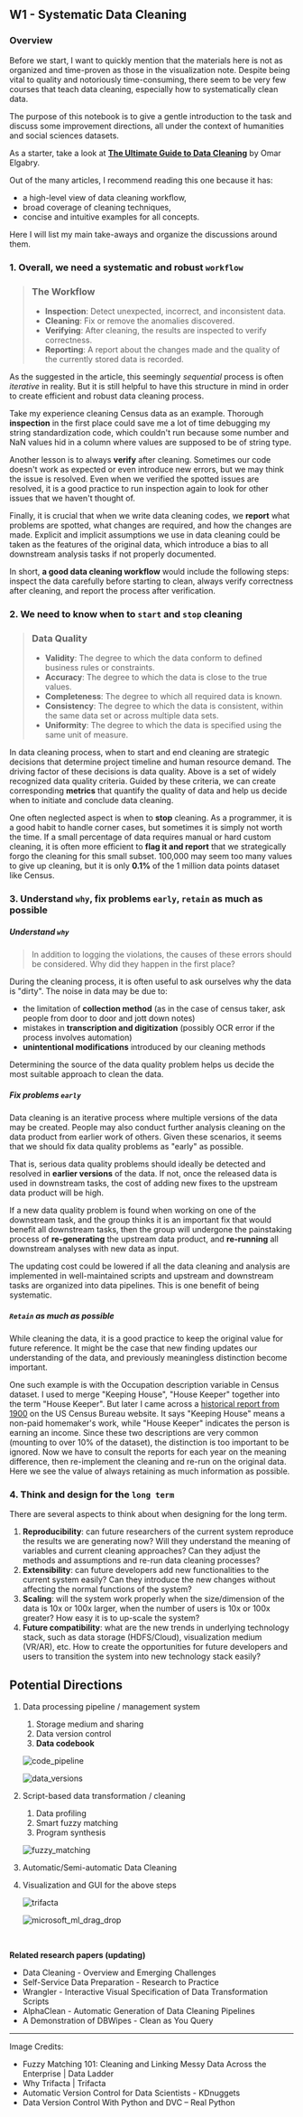 ## W1 - Systematic Data Cleaning

### Overview

Before we start, I want to quickly mention that the materials here is not as organized and time-proven as those in the visualization note. Despite being vital to quality and notoriously time-consuming, there seem to be very few courses that teach data cleaning, especially how to systematically clean data. 

The purpose of this notebook is to give a gentle introduction to the task and discuss some improvement directions, all under the context of humanities and social sciences datasets.

As a starter, take a look at [**The Ultimate Guide to Data Cleaning**](https://towardsdatascience.com/the-ultimate-guide-to-data-cleaning-3969843991d4) by Omar Elgabry. 

Out of the many articles, I recommend reading this one because it has:

- a high-level view of data cleaning workflow, 
- broad coverage of cleaning techniques, 
- concise and intuitive examples for all concepts.

Here I will list my main take-aways and organize the discussions around them.

### 1. Overall, we need a systematic and robust `workflow`

> ### The Workflow
> 
> * **Inspection**: Detect unexpected, incorrect, and inconsistent data.
> * **Cleaning**: Fix or remove the anomalies discovered.
> * **Verifying**: After cleaning, the results are inspected to verify correctness.
> * **Reporting**: A report about the changes made and the quality of the currently stored data is recorded.

As the suggested in the article, this seemingly *sequential* process is often *iterative* in reality. But it is still helpful to have this structure in mind in order to create efficient and robust data cleaning process. 

Take my experience cleaning Census data as an example. Thorough **inspection** in the first place could save me a lot of time debugging my string standardization code, which couldn't run because some number and NaN values hid in a column where values are supposed to be of string type.

Another lesson is to always **verify** after cleaning. Sometimes our code doesn't work as expected or even introduce new errors, but we may think the issue is resolved. Even when we verified the spotted issues are resolved, it is a good practice to run inspection again to look for other issues that we haven't thought of.

Finally, it is crucial that when we write data cleaning codes, we **report** what problems are spotted, what changes are required, and how the changes are made. Explicit and implicit assumptions we use in data cleaning could be taken as the features of the original data, which introduce a bias to all downstream analysis tasks if not properly documented.  

In short, **a good data cleaning workflow** would include the following steps: inspect the data carefully before starting to clean, always verify correctness after cleaning, and report the process after verification. 

### 2. We need to know when to `start` and `stop` cleaning

> ### Data Quality
> 
> * **Validity**: The degree to which the data conform to defined business rules or constraints.
> * **Accuracy**: The degree to which the data is close to the true values.
> * **Completeness**: The degree to which all required data is known.
> * **Consistency**: The degree to which the data is consistent, within the same data set or across multiple data sets.
> * **Uniformity**: The degree to which the data is specified using the same unit of measure.

In data cleaning process, when to start and end cleaning are strategic decisions that determine project timeline and human resource demand. The driving factor of these decisions is data quality. Above is a set of widely recognized data quality criteria. Guided by these criteria, we can create corresponding **metrics** that quantify the quality of data and help us decide when to initiate and conclude data cleaning. 

One often neglected aspect is when to **stop** cleaning. As a programmer, it is a good habit to handle corner cases, but sometimes it is simply not worth the time. If a small percentage of data requires manual or hard custom cleaning, it is often more efficient to **flag it and report** that we strategically forgo the cleaning for this small subset. 100,000 may seem too many values to give up cleaning, but it is only **0.1%** of the 1 million data points dataset like Census.

### 3. Understand `why`, fix problems `early`, `retain` as much as possible

##### Understand `why`

> In addition to logging the violations, the causes of these errors should be considered. Why did they happen in the first place?

During the cleaning process, it is often useful to ask ourselves why the data is "dirty". The noise in data may be due to:

* the limitation of **collection method** (as in the case of census taker, ask people from door to door and jott down notes)
* mistakes in **transcription and digitization** (possibly OCR error if the process involves automation)
* **unintentional modifications** introduced by our cleaning methods

Determining the source of the data quality problem helps us decide the most suitable approach to clean the data.

##### Fix problems `early`

Data cleaning is an iterative process where multiple versions of the data may be created. People may also conduct further analysis cleaning on the data product from earlier work of others. Given these scenarios, it seems that we should fix data quality problems as "early" as possible. 

That is, serious data quality problems should ideally be detected and resolved in **earlier versions** of the data. If not, once the released data is used in downstream tasks, the cost of adding new fixes to the upstream data product will be high.

If a new data quality problem is found when working on one of the downstream task, and the group thinks it is an important fix that would benefit all downstream tasks, then the group will undergone the painstaking process of **re-generating** the upstream data product, and **re-running** all downstream analyses with new data as input. 

The updating cost could be lowered if all the data cleaning and analysis are implemented in well-maintained scripts and upstream and downstream tasks are organized into data pipelines. This is one benefit of being systematic.

##### `Retain` as much as possible

While cleaning the data, it is a good practice to keep the original value for future reference. It might be the case that new finding updates our understanding of the data, and previously meaningless distinction become important. 

One such example is with the Occupation description variable in Census dataset. I used to merge "Keeping House", "House Keeper" together into the term "House Keeper". But later I came across a [historical report from 1900](https://www2.census.gov/library/publications/decennial/1900/occupations/occupations-part-5.pdf) on the US Census Bureau website. It says "Keeping House" means a non-paid homemaker's work, while "House Keeper" indicates the person is earning an income. Since these two descriptions are very common (mounting to over 10% of the dataset), the distinction is too important to be ignored. Now we have to consult the reports for each year on the meaning difference, then re-implement the cleaning and re-run on the original data. Here we see the value of always retaining as much information as possible.

### 4. Think and design for the `long term`

There are several aspects to think about when designing for the long term.

1. **Reproducibility**: can future researchers of the current system reproduce the results we are generating now? Will they understand the meaning of variables and current cleaning approaches? Can they adjust the methods and assumptions and re-run data cleaning processes?
2. **Extensibility**: can future developers add new functionalities to the current system easily? Can they introduce the new changes without affecting the normal functions of the system?
3. **Scaling**: will the system work properly when the size/dimension of the data is 10x or 100x larger, when the number of users is 10x or 100x greater? How easy it is to up-scale the system?
4. **Future compatibility**: what are the new trends in underlying technology stack, such as data storage (HDFS/Cloud), visualization medium (VR/AR), etc. How to create the opportunities for future developers and users to transition the system into new technology stack easily? 

## Potential Directions

1. Data processing pipeline / management system
	1. Storage medium and sharing
	2. Data version control
	3. **Data codebook**

	![code_pipeline](./images/code_pipeline.png)
	
	![data_versions](./images/data_versions.png)

2. Script-based data transformation / cleaning
	1. Data profiling
	2. Smart fuzzy matching
	3. Program synthesis

	![fuzzy_matching](./images/fuzzy_matching.png)
	
3. Automatic/Semi-automatic Data Cleaning
4. Visualization and GUI for the above steps
	
	![trifacta](./images/trifacta.gif)
	
	![microsoft_ml_drag_drop](./images/microsoft_ml_drag_drop.gif)

<br>

**Related research papers (updating)**

- Data Cleaning - Overview and Emerging Challenges
- Self-Service Data Preparation - Research to Practice
- Wrangler - Interactive Visual Specification of Data Transformation Scripts
- AlphaClean - Automatic Generation of Data Cleaning Pipelines
- A Demonstration of DBWipes - Clean as You Query

****

Image Credits:

- Fuzzy Matching 101: Cleaning and Linking Messy Data Across the Enterprise |  Data Ladder
- Why Trifacta | Trifacta
- Automatic Version Control for Data Scientists - KDnuggets
- Data Version Control With Python and DVC – Real Python


